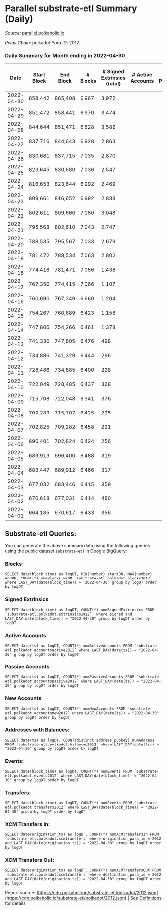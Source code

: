 # Parallel substrate-etl Summary (Daily)

_Source_: [parallel.polkaholic.io](https://parallel.polkaholic.io)

*Relay Chain*: polkadot
*Para ID*: 2012



### Daily Summary for Month ending in 2022-04-30


| Date | Start Block | End Block | # Blocks | # Signed Extrinsics (total) | # Active Accounts | # Passive | # New | # Addresses with Balances | # Events | # Transfers | # XCM Transfers In | # XCM Transfers Out | Issues | 
| ---- | ----------- | --------- | -------- | --------------------------- | ----------------- | --------- | ----- | ------------------------- | -------- | ----------- | ------------------ | ------------------- | ------ |
| 2022-04-30 | 858,442 | 865,408 | 6,967 | 3,972 |  |  |  | 36,783 | 37,784 | 6,741 ($81,122.00) |   |   |  |
| 2022-04-29 | 851,472 | 858,441 | 6,970 | 3,474 |  |  |  |  | 36,416 | 7,160 ($135,299.04) |   |   |  |
| 2022-04-28 | 844,644 | 851,471 | 6,828 | 3,582 |  |  |  | 36,779 | 37,049 | 7,246 ($2,864,033.60) |   |   |  |
| 2022-04-27 | 837,716 | 844,643 | 6,928 | 2,863 |  |  |  | 36,777 | 34,473 | 7,471 ($644,450.51) |   |   |  |
| 2022-04-26 | 830,681 | 837,715 | 7,035 | 2,870 |  |  |  | 36,775 | 35,172 | 7,683 ($258,865.23) |   |   |  |
| 2022-04-25 | 823,645 | 830,680 | 7,036 | 2,547 |  |  |  | 36,773 | 31,973 | 6,490 ($382,129.95) |   |   |  |
| 2022-04-24 | 816,653 | 823,644 | 6,992 | 2,469 |  |  |  | 36,762 | 31,103 | 6,266 ($51,581.98) |   |   |  |
| 2022-04-23 | 809,661 | 816,652 | 6,992 | 2,838 |  |  |  | 36,759 | 33,642 | 6,809 ($172,337.86) |   |   |  |
| 2022-04-22 | 802,611 | 809,660 | 7,050 | 3,048 |  |  |  | 36,753 | 34,678 | 6,850 ($105,876.21) |   |   |  |
| 2022-04-21 | 795,568 | 802,610 | 7,043 | 2,747 |  |  |  | 36,746 | 33,023 | 6,697 ($2,140,734.20) |   |   |  |
| 2022-04-20 | 788,535 | 795,567 | 7,033 | 2,679 |  |  |  |  | 33,022 | 6,738 ($120,199.63) |   |   |  |
| 2022-04-19 | 781,472 | 788,534 | 7,063 | 2,802 |  |  |  | 36,737 | 37,887 | 6,984 ($155,656.27) |   |   |  |
| 2022-04-18 | 774,416 | 781,471 | 7,056 | 1,438 |  |  |  | 36,390 | 28,373 | 7,006 ($252,540.12) |   |   |  |
| 2022-04-17 | 767,350 | 774,415 | 7,066 | 1,107 |  |  |  | 36,379 | 26,929 | 6,846 ($501,148.87) |   |   |  |
| 2022-04-16 | 760,690 | 767,349 | 6,660 | 1,204 |  |  |  | 36,370 | 26,225 | 6,699 ($192,343.33) |   |   |  |
| 2022-04-15 | 754,267 | 760,689 | 6,423 | 1,158 |  |  |  | 36,367 | 25,439 | 6,490 ($100,830.12) |   |   |  |
| 2022-04-14 | 747,806 | 754,266 | 6,461 | 1,378 |  |  |  | 36,359 | 26,426 | 6,403 ($1,754,721.26) |   |   |  |
| 2022-04-13 | 741,330 | 747,805 | 6,476 | 498 |  |  |  | 36,358 | 20,981 | 5,383 ($714,466.89) |   |   |  |
| 2022-04-12 | 734,886 | 741,329 | 6,444 | 296 |  |  |  | 36,355 | 18,876 | 4,393 ($749,417.80) |   |   |  |
| 2022-04-11 | 728,486 | 734,885 | 6,400 | 228 |  |  |  | 36,349 | 17,864 | 3,820 ($2,600,609.20) |   |   |  |
| 2022-04-10 | 722,049 | 728,485 | 6,437 | 368 |  |  |  | 36,348 | 19,558 | 4,726 ($920,200.94) |   |   |  |
| 2022-04-09 | 715,708 | 722,048 | 6,341 | 376 |  |  |  | 36,347 | 21,476 | 5,198 ($238,715.76) |   |   |  |
| 2022-04-08 | 709,283 | 715,707 | 6,425 | 225 |  |  |  | 36,345 | 16,730 | 2,759 ($49.46) |   |   |  |
| 2022-04-07 | 702,825 | 709,282 | 6,458 | 221 |  |  |  | 36,341 | 16,709 | 2,692 ($11,481.13) |   |   |  |
| 2022-04-06 | 696,401 | 702,824 | 6,424 | 256 |  |  |  | 36,338 | 16,870 | 2,750 ($5.37) |   |   |  |
| 2022-04-05 | 689,913 | 696,400 | 6,488 | 319 |  |  |  |  | 17,565 | 2,988 ($37.78) |   |   |  |
| 2022-04-04 | 683,447 | 689,912 | 6,466 | 317 |  |  |  | 36,327 | 17,494 | 2,983 ($55.78) |   |   |  |
| 2022-04-03 | 677,032 | 683,446 | 6,415 | 359 |  |  |  | 36,325 | 17,707 | 3,091 ($63.74) |   |   |  |
| 2022-04-02 | 670,618 | 677,031 | 6,414 | 480 |  |  |  | 36,322 | 19,735 | 3,116 ($2,453.62) |   |   |  |
| 2022-04-01 | 664,185 | 670,617 | 6,433 | 356 |  |  |  | 36,316 | 24,789 | 2,909 ($2,899.47) |   |   |  |

## Substrate-etl Queries:
You can generate the above summary data using the following queries using the public dataset `substrate-etl` in Google BigQuery:


### Blocks
```
SELECT date(block_time) as logDT, MIN(number) startBN, MAX(number) endBN, COUNT(*) numBlocks FROM `substrate-etl.polkadot.blocks2012`  where LAST_DAY(date(block_time)) = "2022-04-30" group by logDT order by logDT
```


### Signed Extrinsics
```
SELECT date(block_time) as logDT, COUNT(*) numSignedExtrinsics FROM `substrate-etl.polkadot.extrinsics2012`  where signed and LAST_DAY(date(block_time)) = "2022-04-30" group by logDT order by logDT
```


### Active Accounts
```
SELECT date(ts) as logDT, COUNT(*) numActiveAccounts FROM `substrate-etl.polkadot.accountsactive2012` where LAST_DAY(date(ts)) = "2022-04-30" group by logDT order by logDT
```


### Passive Accounts
```
SELECT date(ts) as logDT, COUNT(*) numPassiveAccounts FROM `substrate-etl.polkadot.accountspassive2012` where LAST_DAY(date(ts)) = "2022-04-30" group by logDT order by logDT
```


### New Accounts
```
SELECT date(ts) as logDT, COUNT(*) numNewAccounts FROM `substrate-etl.polkadot.accountsnew2012` where LAST_DAY(date(ts)) = "2022-04-30" group by logDT order by logDT
```


### Addresses with Balances:
```
SELECT date(ts) as logDT, COUNT(distinct address_pubkey) numAddress FROM `substrate-etl.polkadot.balances2012` where LAST_DAY(date(ts)) = "2022-04-30" group by logDT order by logDT
```


### Events:
```
SELECT date(block_time) as logDT, COUNT(*) numEvents FROM `substrate-etl.polkadot.events2012` where LAST_DAY(date(block_time)) = "2022-04-30" group by logDT order by logDT
```


### Transfers:
```
SELECT date(block_time) as logDT, COUNT(*) numEvents FROM `substrate-etl.polkadot.transfers2012` where LAST_DAY(date(block_time)) = "2022-04-30" group by logDT order by logDT
```


### XCM Transfers In:
```
SELECT date(origination_ts) as logDT, COUNT(*) numXCMTransfersIn FROM `substrate-etl.polkadot.xcmtransfers` where origination_para_id = 2012 and LAST_DAY(date(origination_ts)) = "2022-04-30" group by logDT order by logDT
```


### XCM Transfers Out:
```
SELECT date(origination_ts) as logDT, COUNT(*) numXCMTransfersOut FROM `substrate-etl.polkadot.xcmtransfers` where destination_para_id = 2012 and LAST_DAY(date(origination_ts)) = "2022-04-30" group by logDT order by logDT
```



Report source: [https://cdn.polkaholic.io/substrate-etl/polkadot/2012.json](https://cdn.polkaholic.io/substrate-etl/polkadot/2012.json) | See [Definitions](/DEFINITIONS.md) for details
